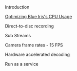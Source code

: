Introduction

[Optimizing Blue Iris's CPU Usage](https://ipcamtalk.com/wiki/optimizing-blue-iris-s-cpu-usage/)

Direct-to-disc recording


Sub Streams


Camera frame rates - 15 FPS



Hardware accelerated decoding


Run as a service




